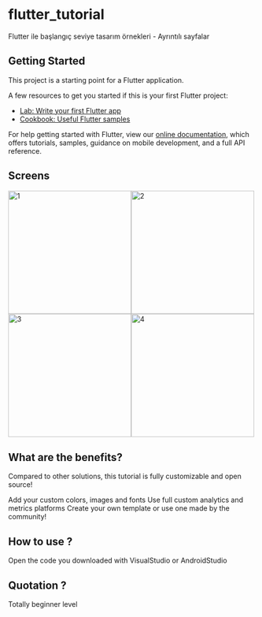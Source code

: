 # flutter_tutorial

Flutter ile başlangıç seviye tasarım örnekleri - Ayrıntılı sayfalar

## Getting Started

This project is a starting point for a Flutter application.

A few resources to get you started if this is your first Flutter project:

- [Lab: Write your first Flutter app](https://flutter.dev/docs/get-started/codelab)
- [Cookbook: Useful Flutter samples](https://flutter.dev/docs/cookbook)

For help getting started with Flutter, view our
[online documentation](https://flutter.dev/docs), which offers tutorials,
samples, guidance on mobile development, and a full API reference.

## Screens
<img width="250" alt="1" src="https://user-images.githubusercontent.com/61888196/146669039-59268370-4bc0-4a90-91af-68ea365ab9ff.png"><img width="250" alt="2" src="https://user-images.githubusercontent.com/61888196/146669044-713b1f24-ed1b-4c26-95e1-63b62f41c0aa.png"><img width="250" alt="3" src="https://user-images.githubusercontent.com/61888196/146669049-f1cec85c-a512-49c7-bde9-4dbbda74e728.png"><img width="250" alt="4" src="https://user-images.githubusercontent.com/61888196/146669056-ac5e4675-98f2-440f-be33-2f86db4f0c51.png">

## What are the benefits?
Compared to other solutions, this tutorial is fully customizable and open source!

Add your custom colors, images and fonts
Use full custom analytics and metrics platforms
Create your own template or use one made by the community!

## How to use ?
Open the code you downloaded with VisualStudio or AndroidStudio

## Quotation ?
Totally beginner level

